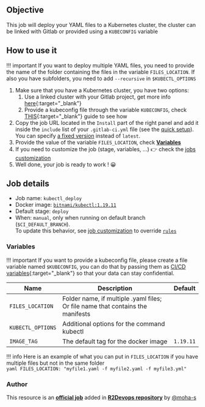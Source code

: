 ## Objective

This job will deploy your YAML files to a Kubernetes cluster, the cluster can be linked with Gitlab or provided using a `KUBECONFIG` variable

## How to use it

!!! important
    If you want to deploy multiple YAML files, you need to provide the name of the folder containing the files in the variable `FILES_LOCATION`.
    If also you have subfolders, you need to add `--recursive` in `$KUBECTL_OPTIONS`

1. Make sure that you have a Kubernetes cluster, you have two options:
      1. Use a linked cluster with your Gitlab project, get more info [here](https://docs.gitlab.com/ee/user/project/clusters/){:target="_blank"}
      1. Provide a kubeconfig file through the variable `KUBECONFIG`, check [THIS](https://docs.gitlab.com/ee/ci/variables/#cicd-variable-types){:target="_blank"} guide to see how
1. Copy the job URL located in the `Install` part of the right panel and add it inside the `include` list of your `.gitlab-ci.yml` file (see the [quick setup](/use-the-hub/#quick-setup)). You can specify [a fixed version](#changelog) instead of `latest`.
1. Provide the value of the variable `FILES_LOCATION`, check [**Variables**](#variables)
1. If you need to customize the job (stage, variables, ...) 👉 check the [jobs
   customization](/use-the-hub/#jobs-customization)
1. Well done, your job is ready to work ! 😀

## Job details

* Job name: `kubectl_deploy`
* Docker image:
[`bitnami/kubectl:1.19.11`](https://hub.docker.com/r/bitnami/kubectl)
* Default stage: `deploy`
* When: `manual`, only when running on default branch (`$CI_DEFAULT_BRANCH`).  
  To update this behavior, see [job customization](https://r2devops.io/use-the-hub/#global) to override [`rules`](https://docs.gitlab.com/ee/ci/yaml/#rulesif)

### Variables

!!! important
    If you want to provide a kubeconfig file, please create a file variable named `$KUBECONFIG`, you can do that by passing them as [CI/CD variables](https://docs.gitlab.com/ee/ci/variables/#cicd-variable-types){:target="_blank"} so that your data can stay confidential.

| Name | Description | Default |
| ---- | ----------- | ------- |
| `FILES_LOCATION` | Folder name, if multiple .yaml files; Or file name that contains the manifests | ` ` |
| `KUBECTL_OPTIONS` | Additional options for the command kubectl | ` ` |
| `IMAGE_TAG` | The default tag for the docker image | `1.19.11`  |

!!! info
    Here is an example of what you can put in `FILES_LOCATION` if you have multiple files but not in the same folder  
        ```yaml
        FILES_LOCATION: "myfile1.yaml -f myfile2.yaml -f myfile3.yml"
        ```



### Author
This resource is an **[official job](https://docs.r2devops.io/faq-labels/)** added in [**R2Devops repository**](https://gitlab.com/r2devops/hub) by [@moha-s](https://gitlab.com/moha-s)